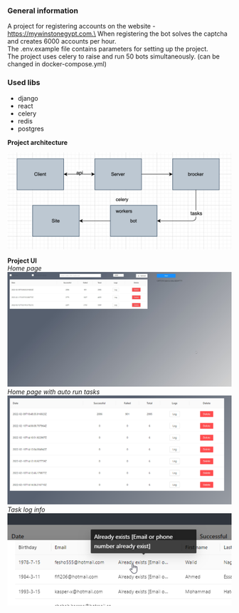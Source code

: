 ### **General information**
A project for registering accounts on the website - https://mywinstonegypt.com.\
When registering the bot solves the captcha and creates 6000 accounts per hour.\
The .env.example file contains parameters for setting up the project.\
The project uses celery to raise and run 50 bots simultaneously. (can be changed in docker-compose.yml)

### **Used libs** 
* django
* react
* celery
* redis
* postgres

**Project architecture**

![architecture](doc/images/architecture.png)

**Project UI**\
*Home page*
![ui](doc/images/ui.jpg)
*Home page with auto run tasks*
![ui_2](doc/images/ui_2.png)
*Task log info*\
![ui_2](doc/images/ui_notification.png)

